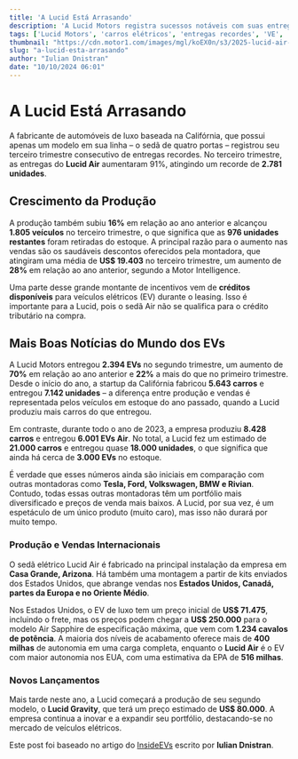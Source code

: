 ```yaml
---
title: 'A Lucid Está Arrasando'
description: 'A Lucid Motors registra sucessos notáveis com suas entregas recordes de veículos elétricos, destacando o crescimento do sedã Lucid Air.'
tags: ['Lucid Motors', 'carros elétricos', 'entregas recordes', 'VE', 'tecnologia']
thumbnail: "https://cdn.motor1.com/images/mgl/koEX0n/s3/2025-lucid-air-sapphire.jpg"
slug: "a-lucid-esta-arrasando"
author: "Iulian Dnistran"
date: "10/10/2024 06:01"
---
```


# A Lucid Está Arrasando

A fabricante de automóveis de luxo baseada na Califórnia, que possui apenas um modelo em sua linha – o sedã de quatro portas – registrou seu terceiro trimestre consecutivo de entregas recordes. No terceiro trimestre, as entregas do **Lucid Air** aumentaram 91%, atingindo um recorde de **2.781 unidades**.

## Crescimento da Produção

A produção também subiu **16%** em relação ao ano anterior e alcançou **1.805 veículos** no terceiro trimestre, o que significa que as **976 unidades restantes** foram retiradas do estoque. A principal razão para o aumento nas vendas são os saudáveis descontos oferecidos pela montadora, que atingiram uma média de **US$ 19.403** no terceiro trimestre, um aumento de **28%** em relação ao ano anterior, segundo a Motor Intelligence.

Uma parte desse grande montante de incentivos vem de **créditos disponíveis** para veículos elétricos (EV) durante o leasing. Isso é importante para a Lucid, pois o sedã Air não se qualifica para o crédito tributário na compra.

## Mais Boas Notícias do Mundo dos EVs

A Lucid Motors entregou **2.394 EVs** no segundo trimestre, um aumento de **70%** em relação ao ano anterior e **22%** a mais do que no primeiro trimestre. Desde o início do ano, a startup da Califórnia fabricou **5.643 carros** e entregou **7.142 unidades** – a diferença entre produção e vendas é representada pelos veículos em estoque do ano passado, quando a Lucid produziu mais carros do que entregou.

Em contraste, durante todo o ano de 2023, a empresa produziu **8.428 carros** e entregou **6.001 EVs Air**. No total, a Lucid fez um estimado de **21.000 carros** e entregou quase **18.000 unidades**, o que significa que ainda há cerca de **3.000 EVs** no estoque.

É verdade que esses números ainda são iniciais em comparação com outras montadoras como **Tesla, Ford, Volkswagen, BMW e Rivian**. Contudo, todas essas outras montadoras têm um portfólio mais diversificado e preços de venda mais baixos. A Lucid, por sua vez, é um espetáculo de um único produto (muito caro), mas isso não durará por muito tempo.

### Produção e Vendas Internacionais

O sedã elétrico Lucid Air é fabricado na principal instalação da empresa em **Casa Grande, Arizona**. Há também uma montagem a partir de kits enviados dos Estados Unidos, que abrange vendas nos **Estados Unidos, Canadá, partes da Europa e no Oriente Médio**.

Nos Estados Unidos, o EV de luxo tem um preço inicial de **US$ 71.475**, incluindo o frete, mas os preços podem chegar a **US$ 250.000** para o modelo Air Sapphire de especificação máxima, que vem com **1.234 cavalos de potência**. A maioria dos níveis de acabamento oferece mais de **400 milhas** de autonomia em uma carga completa, enquanto o **Lucid Air** é o EV com maior autonomia nos EUA, com uma estimativa da EPA de **516 milhas**.

### Novos Lançamentos

Mais tarde neste ano, a Lucid começará a produção de seu segundo modelo, o **Lucid Gravity**, que terá um preço estimado de **US$ 80.000**. A empresa continua a inovar e a expandir seu portfólio, destacando-se no mercado de veículos elétricos.

Este post foi baseado no artigo do [InsideEVs](https://insideevs.com/news/736493/lucid-record-deliveries-q3-2024/) escrito por **Iulian Dnistran**.